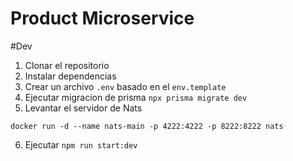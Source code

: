 # Product Microservice



#Dev

1. Clonar el repositorio
2. Instalar dependencias
3. Crear un archivo `.env` basado en el `env.template`
4. Ejecutar migracion de prisma `npx prisma migrate dev`
5. Levantar el servidor de Nats
```
docker run -d --name nats-main -p 4222:4222 -p 8222:8222 nats
```
6. Ejecutar `npm run start:dev`

